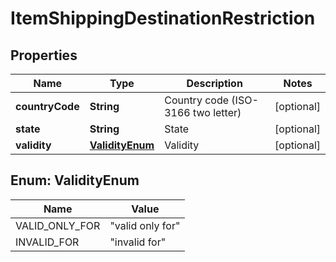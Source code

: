
# ItemShippingDestinationRestriction

## Properties
Name | Type | Description | Notes
------------ | ------------- | ------------- | -------------
**countryCode** | **String** | Country code (ISO-3166 two letter) |  [optional]
**state** | **String** | State |  [optional]
**validity** | [**ValidityEnum**](#ValidityEnum) | Validity |  [optional]


<a name="ValidityEnum"></a>
## Enum: ValidityEnum
Name | Value
---- | -----
VALID_ONLY_FOR | &quot;valid only for&quot;
INVALID_FOR | &quot;invalid for&quot;



